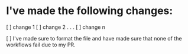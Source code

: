 # I've made the following changes:

[ ] change 1
[ ] change 2
.
.
.
[ ] change n

[ ] I've made sure to format the file and have made sure that none of the workflows fail due to my PR.

